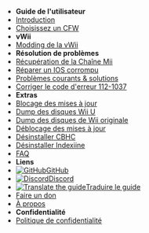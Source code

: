 - **Guide de l'utilisateur**
- [Introduction](introduction)
- [Choisissez un CFW](cfw-choice)
- **vWii**
- [Modding de la vWii](vwii-modding)
- **Résolution de problèmes**
- [Récupération de la Chaîne Mii](recover-mii-channel)
- [Réparer un IOS corrompu](recover-ios)
- [Problèmes courants & solutions](common-issues-fixes)
- [Corriger le code d'erreur 112-1037](fix-errcode-112-1037)
- **Extras**
- [Blocage des mises à jour](block-updates)
- [Dump des disques Wii U](dump-games)
- [Dump des disques de Wii originale](dump-wii-games)
- [Déblocage des mises à jour](unblock-updates)
- [Désinstaller CBHC](uninstall-cbhc)
- [Désinstaller Indexiine](uninstall-indexiine)
- [FAQ](faq)
- **Liens**
- [![GitHub](https://icongr.am/simple/github.svg?color=808080&size=16)GitHub](https://github.com/hacks-guide/Guide-WiiU)
- [![Discord](https://icongr.am/simple/discord.svg?colored&size=16)Discord](https://discord.gg/C29hYvh)
- [![Translate the guide](https://icongr.am/material/translate.svg?color=808080&size=16)Traduire le guide](https://hacks-guide.crowdin.com/u/projects/10)
- [Faire un don](donations)
- [À propos](about)
- **Confidentialité**
- [Politique de confidentialité](privacy-policy)
